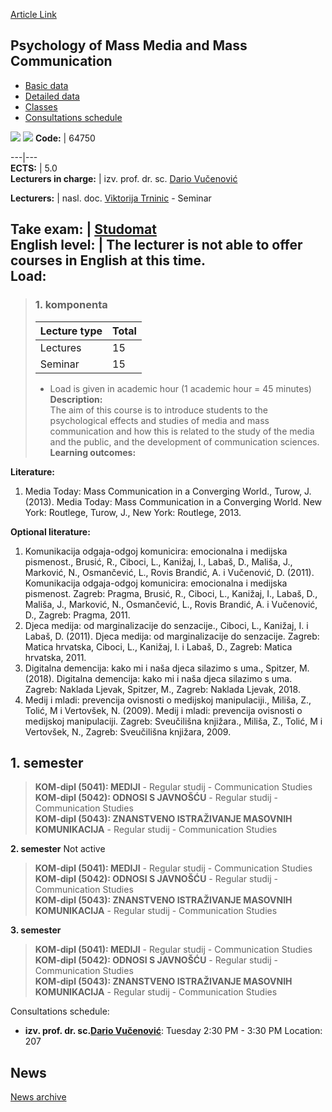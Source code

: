 [Article Link](https://www.fhs.hr/en/course/pommamc)

## Psychology of Mass Media and Mass Communication
  * [Basic data](https://www.fhs.hr/en/course/pommamc#v1id-523819_820837_1_0 "Basic data")
  * [Detailed data](https://www.fhs.hr/en/course/pommamc#v1id-523819_820837_1_1 "Detailed data")
  * [Classes](https://www.fhs.hr/en/course/pommamc#v1id-523819_820837_1_2 "Classes")
  * [Consultations schedule](https://www.fhs.hr/en/course/pommamc#v1id-523819_820837_1_3 "Consultations schedule")


[![](https://www.fhs.hr/img/flags/gif/hr.gif)](https://www.fhs.hr/predmet/pmmmk) [![](https://www.fhs.hr/img/flags/gif/gb.gif)](https://www.fhs.hr/en/course/pommamc)
**Code:** |  64750  
  
---|---  
**ECTS:** |  5.0   
**Lecturers in charge:** |  izv. prof. dr. sc. [Dario Vučenović](https://www.fhs.hr/staff/dario.vucenovic)   
  
**Lecturers:** |  nasl. doc. [Viktorija Trninic](https://www.fhs.hr/djelatnik/viktorija.trninic) - Seminar  
  
**Take exam:** |  [Studomat](http://www.isvu.hr/studomat)  
**English level:** |  The lecturer is not able to offer courses in English at this time.   
**Load:**  
---  
> ### 1. komponenta
> | Lecture type | Total  
> ---|---  
> Lectures | 15  
> Seminar | 15  
> * Load is given in academic hour (1 academic hour = 45 minutes)   
**Description:**  
> The aim of this course is to introduce students to the psychological effects and studies of media and mass communication and how this is related to the study of the media and the public, and the development of communication sciences.  
**Learning outcomes:**  

  
**Literature:**  
  1. Media Today: Mass Communication in a Converging World., Turow, J. (2013). Media Today: Mass Communication in a Converging World. New York: Routlege, Turow, J., New York: Routlege, 2013. 

  
**Optional literature:**  
  1. Komunikacija odgaja-odgoj komunicira: emocionalna i medijska pismenost., Brusić, R., Ciboci, L., Kanižaj, I., Labaš, D., Mališa, J., Marković, N., Osmančević, L., Rovis Brandić, A. i Vučenović, D. (2011). Komunikacija odgaja-odgoj komunicira: emocionalna i medijska pismenost. Zagreb: Pragma, Brusić, R., Ciboci, L., Kanižaj, I., Labaš, D., Mališa, J., Marković, N., Osmančević, L., Rovis Brandić, A. i Vučenović, D., Zagreb: Pragma, 2011.
  2. Djeca medija: od marginalizacije do senzacije., Ciboci, L., Kanižaj, I. i Labaš, D. (2011). Djeca medija: od marginalizacije do senzacije. Zagreb: Matica hrvatska, Ciboci, L., Kanižaj, I. i Labaš, D., Zagreb: Matica hrvatska, 2011.
  3. Digitalna demencija: kako mi i naša djeca silazimo s uma., Spitzer, M. (2018). Digitalna demencija: kako mi i naša djeca silazimo s uma. Zagreb: Naklada Ljevak, Spitzer, M., Zagreb: Naklada Ljevak, 2018.
  4. Medij i mladi: prevencija ovisnosti o medijskoj manipulaciji., Miliša, Z., Tolić, M i Vertovšek, N. (2009). Medij i mladi: prevencija ovisnosti o medijskoj manipulaciji. Zagreb: Sveučilišna knjižara., Miliša, Z., Tolić, M i Vertovšek, N., Zagreb: Sveučilišna knjižara, 2009.

  
**1. semester**  
---  
> **KOM-dipl (5041): MEDIJI** - Regular studij - Communication Studies  
>  **KOM-dipl (5042): ODNOSI S JAVNOŠĆU** - Regular studij - Communication Studies  
>  **KOM-dipl (5043): ZNANSTVENO ISTRAŽIVANJE MASOVNIH KOMUNIKACIJA** - Regular studij - Communication Studies  
>   
  
**2. semester** Not active  
> **KOM-dipl (5041): MEDIJI** - Regular studij - Communication Studies  
>  **KOM-dipl (5042): ODNOSI S JAVNOŠĆU** - Regular studij - Communication Studies  
>  **KOM-dipl (5043): ZNANSTVENO ISTRAŽIVANJE MASOVNIH KOMUNIKACIJA** - Regular studij - Communication Studies  
>   
  
**3. semester**  
> **KOM-dipl (5041): MEDIJI** - Regular studij - Communication Studies  
>  **KOM-dipl (5042): ODNOSI S JAVNOŠĆU** - Regular studij - Communication Studies  
>  **KOM-dipl (5043): ZNANSTVENO ISTRAŽIVANJE MASOVNIH KOMUNIKACIJA** - Regular studij - Communication Studies  
>   
Consultations schedule: 
  * **izv. prof. dr. sc.[Dario Vučenović](https://www.fhs.hr/staff/dario.vucenovic)**: 
Tuesday 2:30 PM - 3:30 PM
Location: 207 


## News
[News archive](https://www.fhs.hr/en/course/pommamc?@=20pjm#news_78854 "News archive")
